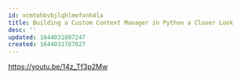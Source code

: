 ```yaml
---
id: xcmtohbvbjlqhlmefonh4la
title: Building a Custom Context Manager in Python a Closer Look
desc: ''
updated: 1644031807247
created: 1644031787027
---
```



<https://youtu.be/14z_Tf3p2Mw>
